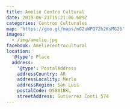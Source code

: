```yaml
---
title: Amelie Centro Cultural
date: 2019-06-21T15:21:06.609Z
categories: Centros Culturales
map: 'https://goo.gl/maps/mG2uWPQ72h2KsMG26'
images:
  - /img/amelie.jpg
facebook: Ameliecentrocultural
location:
  '@type': Place
  address:
    '@type': PostalAddress
    addressCountry: AR
    addressLocality: Merlo
    addressRegion: San Luis
    postalCode: D5881BKL
    streetAddress: Gutierrez Conti 574
---
```



